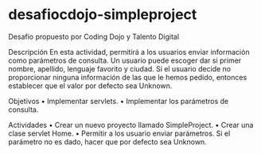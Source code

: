 # desafiocdojo-simpleproject

Desafío propuesto por Coding Dojo y Talento Digital

Descripción
En esta actividad, permitirá a los usuarios enviar información como parámetros de consulta. Un usuario puede escoger dar si primer nombre, apellido, 
lenguaje favorito y ciudad. Si el usuario decide no proporcionar ninguna información de las que le hemos pedido, entonces establecer que el valor por 
defecto sea Unknown.

Objetivos
•	Implementar servlets.
•	Implementar los parámetros de consulta.

Actividades
•	Crear un nuevo proyecto llamado SimpleProject.
•	Crear una clase servlet Home.
•	Permitir a los usuario enviar parámetros. Si el parámetro no es dado, hacer que por defecto sea Unknown.
